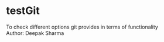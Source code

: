 # testGit
To check different options git provides in terms of functionality <br>
Author: Deepak Sharma
